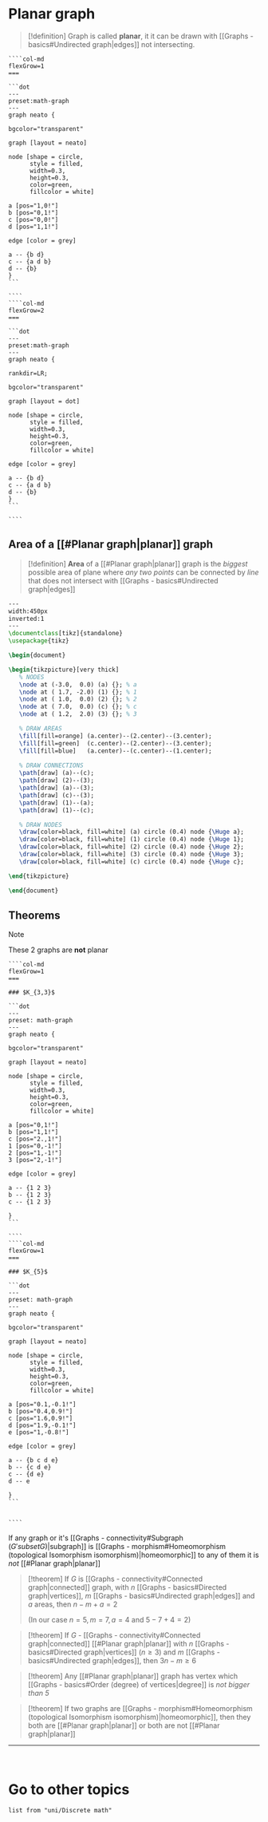 
# Planar graph

> [!definition] 
> Graph is called **planar**, it it can be drawn with [[Graphs - basics#Undirected graph|edges]] not intersecting.

`````col 
````col-md 
flexGrow=1
===

```dot 
---
preset:math-graph
---
graph neato { 

bgcolor="transparent" 

graph [layout = neato] 

node [shape = circle, 
      style = filled, 
      width=0.3, 
      height=0.3, 
      color=green, 
      fillcolor = white] 

a [pos="1,0!"] 
b [pos="0,1!"] 
c [pos="0,0!"] 
d [pos="1,1!"] 

edge [color = grey] 
 
a -- {b d} 
c -- {a d b} 
d -- {b} 
} 
```

```` 
````col-md 
flexGrow=2
===

```dot 
---
preset:math-graph
---
graph neato { 

rankdir=LR;

bgcolor="transparent" 

graph [layout = dot] 

node [shape = circle, 
      style = filled, 
      width=0.3, 
      height=0.3, 
      color=green, 
      fillcolor = white] 

edge [color = grey] 
 
a -- {b d} 
c -- {a d b} 
d -- {b} 
} 
```

```` 
`````

## Area of a [[#Planar graph|planar]] graph

> [!definition] 
> **Area** of a [[#Planar graph|planar]] graph is the *biggest* possible area of plane where *any two points* can be connected by *line* that does not intersect with [[Graphs - basics#Undirected graph|edges]]

```latex
---
width:450px
inverted:1
---
\documentclass[tikz]{standalone}
\usepackage{tikz}

\begin{document}

\begin{tikzpicture}[very thick]
   % NODES
   \node at (-3.0,  0.0) (a) {}; % a
   \node at ( 1.7, -2.0) (1) {}; % 1
   \node at ( 1.0,  0.0) (2) {}; % 2
   \node at ( 7.0,  0.0) (c) {}; % c
   \node at ( 1.2,  2.0) (3) {}; % 3

   % DRAW AREAS
   \fill[fill=orange] (a.center)--(2.center)--(3.center);
   \fill[fill=green]  (c.center)--(2.center)--(3.center);
   \fill[fill=blue]   (a.center)--(c.center)--(1.center);
   
   % DRAW CONNECTIONS
   \path[draw] (a)--(c);
   \path[draw] (2)--(3);
   \path[draw] (a)--(3);
   \path[draw] (c)--(3);
   \path[draw] (1)--(a);
   \path[draw] (1)--(c);

   % DRAW NODES
   \draw[color=black, fill=white] (a) circle (0.4) node {\Huge a};
   \draw[color=black, fill=white] (1) circle (0.4) node {\Huge 1};
   \draw[color=black, fill=white] (2) circle (0.4) node {\Huge 2};
   \draw[color=black, fill=white] (3) circle (0.4) node {\Huge 3};
   \draw[color=black, fill=white] (c) circle (0.4) node {\Huge c};

\end{tikzpicture}

\end{document}
```

## Theorems

> [!note] 
> These 2 graphs are **not** planar
> 
> 
> `````col 
> ````col-md 
> flexGrow=1
> ===
> 
> ### $K_{3,3}$
> 
> ```dot 
> ---
> preset: math-graph
> ---
> graph neato { 
> 
> bgcolor="transparent" 
> 
> graph [layout = neato] 
> 
> node [shape = circle, 
>       style = filled, 
>       width=0.3, 
>       height=0.3, 
>       color=green, 
>       fillcolor = white] 
> 
> a [pos="0,1!"] 
> b [pos="1,1!"] 
> c [pos="2.,1!"] 
> 1 [pos="0,-1!"] 
> 2 [pos="1,-1!"] 
> 3 [pos="2,-1!"] 
> 
> edge [color = grey] 
> 
> a -- {1 2 3}
> b -- {1 2 3}
> c -- {1 2 3}
> 
> } 
> ```
> 
> ```` 
> ````col-md 
> flexGrow=1
> ===
> 
> ### $K_{5}$
> 
> ```dot 
> ---
> preset: math-graph
> ---
> graph neato { 
> 
> bgcolor="transparent" 
> 
> graph [layout = neato] 
> 
> node [shape = circle, 
>       style = filled, 
>       width=0.3, 
>       height=0.3, 
>       color=green, 
>       fillcolor = white] 
> 
> a [pos="0.1,-0.1!"] 
> b [pos="0.4,0.9!"] 
> c [pos="1.6,0.9!"] 
> d [pos="1.9,-0.1!"] 
> e [pos="1,-0.8!"] 
> 
> edge [color = grey] 
>  
> a -- {b c d e}
> b -- {c d e}
> c -- {d e}
> d -- e
> 
> } 
> ```
> 
> 
> ```` 
> `````
> 
> If any graph or it's [[Graphs - connectivity#Subgraph ($G' subset G$)|subgraph]] is [[Graphs - morphism#Homeomorphism (topological Isomorphism isomorphism)|homeomorphic]] to any of them it is *not* [[#Planar graph|planar]]

> [!theorem] 
> If $G$ is [[Graphs - connectivity#Connected graph|connected]] graph, with *n* [[Graphs - basics#Directed graph|vertices]], *m* [[Graphs - basics#Undirected graph|edges]] and *a* areas, then
> $n - m + a = 2$
> 
> (In our case $n=5,m=7,a=4$ and $5-7+4=2$)

> [!theorem] 
> If $G$ - [[Graphs - connectivity#Connected graph|connected]] [[#Planar graph|planar]] with *n* [[Graphs - basics#Directed graph|vertices]] ($n \geq 3$) and *m* [[Graphs - basics#Undirected graph|edges]], then 
> $3n-m \geq 6$

> [!theorem] 
> Any [[#Planar graph|planar]] graph has vertex which [[Graphs - basics#Order (degree) of vertices|degree]] is *not bigger than 5*

> [!theorem] 
>  If two graphs are [[Graphs - morphism#Homeomorphism (topological Isomorphism isomorphism)|homeomorphic]], then they both are [[#Planar graph|planar]] or both are not [[#Planar graph|planar]]

--- 
<br>

# Go to other topics
``` dataview
list from "uni/Discrete math"
```
